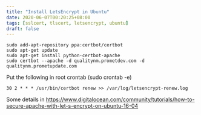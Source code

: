 ```yaml
---
title: "Install LetsEncrypt in Ubuntu"
date: 2020-06-07T00:20:25+08:00
tags: [sslcert, tlscert, letsencrypt, ubuntu]
draft: false
---
```


```
sudo add-apt-repository ppa:certbot/certbot
sudo apt-get update
sudo apt-get install python-certbot-apache
sudo certbot --apache -d qualitynm.prometdev.com -d qualitynm.prometupdate.com
```
Put the following in root crontab (sudo crontab -e)

```
30 2 * * * /usr/bin/certbot renew >> /var/log/letsencrypt-renew.log
```
Some details in https://www.digitalocean.com/community/tutorials/how-to-secure-apache-with-let-s-encrypt-on-ubuntu-16-04
